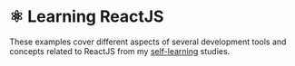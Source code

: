 # :atom_symbol: Learning ReactJS

These examples cover different aspects of several development tools and concepts related to ReactJS from my [self-learning](https://github.com/DanielBrito/self-learning) studies.
